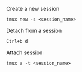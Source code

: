 Create a new session
```
tmux new -s <session_name>
```

Detach from a session
```
Ctrl+b d
```

Attach session
```
tmux a -t <session_name>
```